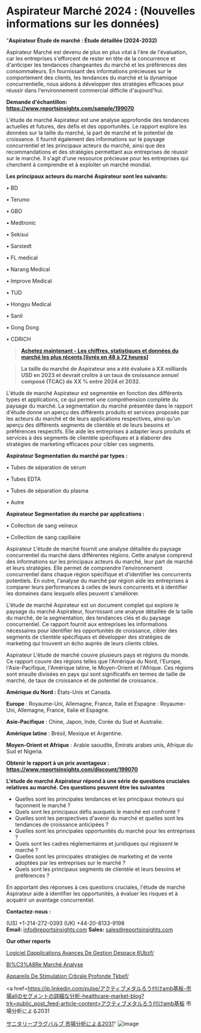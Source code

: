 # Aspirateur Marché 2024 : (Nouvelles informations sur les données)

"<strong>Aspirateur Étude de marché : Étude détaillée (2024-2032)</strong>

Aspirateur Marché est devenu de plus en plus vital à l'ère de l'évaluation, car les entreprises s'efforcent de rester en tête de la concurrence et d'anticiper les tendances changeantes du marché et les préférences des consommateurs. En fournissant des informations précieuses sur le comportement des clients, les tendances du marché et la dynamique concurrentielle, nous aidons à développer des stratégies efficaces pour réussir dans l'environnement commercial difficile d'aujourd'hui.

<strong>Demande d'échantillon: <a href=https://www.reportsinsights.com/sample/199070>https://www.reportsinsights.com/sample/199070</a></strong>

L'étude de marché Aspirateur est une analyse approfondie des tendances actuelles et futures, des défis et des opportunités. Le rapport explore les données sur la taille du marché, la part de marché et le potentiel de croissance. Il fournit également des informations sur le paysage concurrentiel et les principaux acteurs du marché, ainsi que des recommandations et des stratégies permettant aux entreprises de réussir sur le marché. Il s'agit d'une ressource précieuse pour les entreprises qui cherchent à comprendre et à exploiter un marché mondial.

<strong>Les principaux acteurs du marché Aspirateur sont les suivants:</strong>

• BD

• Terumo

• GBO

• Medtronic

• Sekisui

• Sarstedt

• FL medical

• Narang Medical

• Improve Medical

• TUD

• Hongyu Medical

• Sanli

• Gong Dong

• CDRICH
<blockquote><a href=https://www.reportsinsights.com/buynow/199070><span style=text-decoration: underline;><strong>Achetez maintenant - Les chiffres, statistiques et données du marché les plus récents [livrés en 48 à 72 heures]</strong></span></a></blockquote>
<blockquote><span style=text-decoration: underline;><strong>La taille du marché de Aspirateur ans a été évaluée à XX milliards USD en 2023 et devrait croître à un taux de croissance annuel composé (TCAC) de XX % entre 2024 et 2032.</strong></span></blockquote>
L'étude de marché Aspirateur est segmentée en fonction des différents types et applications, ce qui permet une compréhension complète du paysage du marché. La segmentation du marché présentée dans le rapport d'étude donne un aperçu des différents produits et services proposés par les acteurs du marché et de leurs applications respectives, ainsi qu'un aperçu des différents segments de clientèle et de leurs besoins et préférences respectifs. Elle aide les entreprises à adapter leurs produits et services à des segments de clientèle spécifiques et à élaborer des stratégies de marketing efficaces pour cibler ces segments.

<strong>Aspirateur Segmentation du marché par types :</strong>

• Tubes de séparation de sérum

• Tubes EDTA

• Tubes de séparation du plasma

• Autre

<strong>Aspirateur Segmentation du marché par applications :</strong>

• Collection de sang veineux

• Collection de sang capillaire

Aspirateur L'étude de marché fournit une analyse détaillée du paysage concurrentiel du marché dans différentes régions. Cette analyse comprend des informations sur les principaux acteurs du marché, leur part de marché et leurs stratégies. Elle permet de comprendre l'environnement concurrentiel dans chaque région spécifique et d'identifier les concurrents potentiels. En outre, l'analyse du marché par région aide les entreprises à comparer leurs performances à celles de leurs concurrents et à identifier les domaines dans lesquels elles peuvent s'améliorer.

L'étude de marché Aspirateur est un document complet qui explore le paysage du marché Aspirateur, fournissant une analyse détaillée de la taille du marché, de la segmentation, des tendances clés et du paysage concurrentiel. Ce rapport fournit aux entreprises les informations nécessaires pour identifier les opportunités de croissance, cibler des segments de clientèle spécifiques et développer des stratégies de marketing qui trouvent un écho auprès de leurs clients cibles.

Aspirateur L'étude de marché couvre plusieurs pays et régions du monde. Ce rapport couvre des régions telles que l'Amérique du Nord, l'Europe, l'Asie-Pacifique, l'Amérique latine, le Moyen-Orient et l'Afrique. Ces régions sont ensuite divisées en pays qui sont significatifs en termes de taille de marché, de taux de croissance et de potentiel de croissance..

<strong>Amérique du Nord :</strong> États-Unis et Canada.

<strong>Europe</strong> : Royaume-Uni, Allemagne, France, Italie et Espagne : Royaume-Uni, Allemagne, France, Italie et Espagne.

<strong>Asie-Pacifique</strong> : Chine, Japon, Inde, Corée du Sud et Australie.

<strong>Amérique latine</strong> : Brésil, Mexique et Argentine.

<strong>Moyen-Orient et Afrique</strong> : Arabie saoudite, Émirats arabes unis, Afrique du Sud et Nigeria.

<strong>Obtenir le rapport à un prix avantageux : <a href=https://www.reportsinsights.com/discount/199070>https://www.reportsinsights.com/discount/199070</a></strong>

<strong>L'étude de marché Aspirateur répond à une série de questions cruciales relatives au marché. Ces questions peuvent être les suivantes</strong>
<ul>
  <li>Quelles sont les principales tendances et les principaux moteurs qui façonnent le marché ?</li>
  <li>Quels sont les principaux défis auxquels le marché est confronté ?</li>
  <li>Quelles sont les perspectives d'avenir du marché et quelles sont les tendances de croissance anticipées ?</li>
  <li>Quelles sont les principales opportunités du marché pour les entreprises ?</li>
  <li>Quels sont les cadres réglementaires et juridiques qui régissent le marché ?</li>
  <li>Quelles sont les principales stratégies de marketing et de vente adoptées par les entreprises sur le marché ?</li>
  <li>Quels sont les principaux segments de clientèle et leurs besoins et préférences ?</li>
</ul>
En apportant des réponses à ces questions cruciales, l'étude de marché Aspirateur aide à identifier les opportunités, à évaluer les risques et à acquérir un avantage concurrentiel.

<strong>Contactez-nous :</strong>

(US) +1-214-272-0393
(UK) +44-20-8133-9198
<strong>Email:</strong> <a>info@reportsinsights.com</a>
<strong>Sales:</strong> <a>sales@reportsinsights.com</a>

<strong>Our other reports</strong>

<a href=https://www.linkedin.com/pulse/logiciel-dapplications-avanc%C3%A9es-de-gestion-despace-6ubzf/>Logiciel Dapplications Avances De Gestion Despace 6Ubzf/</a>

<a href=https://www.linkedin.com/pulse/bi%C3%A8re-march%C3%A9paysage-comprenant-des-informations-z8zjf/>Bi%C3%A8Re Marché Analyse</a>

<a href=https://www.linkedin.com/pulse/appareils-de-stimulation-c%C3%A9r%C3%A9brale-profonde-tkbef/>Appareils De Stimulation Crbrale Profonde Tkbef/</a>

<a href=https://jp.linkedin.com/pulse/アクティブメタルろう付けamb基板-市場allのセグメントの詳細な分析-healthcare-market-blog?trk=public_post_feed-article-content>アクティブメタルろう付けamb基板 市場分析による2031</a>

<a href=https://www.linkedin.com/pulse/サニタリープラグバルブ-市場types別エンドユーザー別の新しい分析レポート-reportsinsights-pvt-ltd/>サニタリープラグバルブ 市場分析による2031</a>"
![image](https://github.com/daminid12/RIresearchers/assets/158430485/88bfc6e8-0e5b-4ed7-b382-cdf85af402a2)
